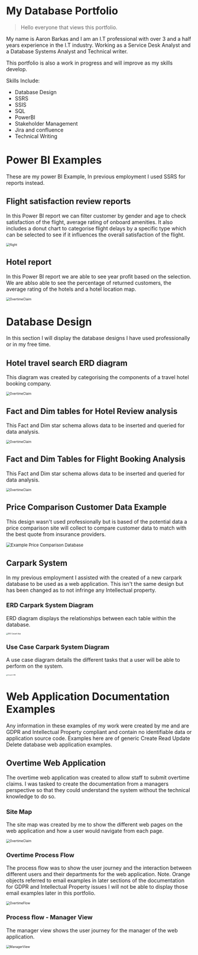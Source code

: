 # My Database Portfolio

> Hello everyone that views this portfolio.

My name is Aaron Barkas and I am an I.T professional with over 3 and a half years experience in the I.T industry. Working as a Service Desk Analyst and a Database Systems Analyst and Technical writer. 

This portfolio is also a work in progress and will improve as my skills develop.

Skills Include:

- Database Design
- SSRS
- SSIS
- SQL
- PowerBI
- Stakeholder Management
- Jira and confluence
- Technical Writing

# Power BI Examples

These are my power BI Example, In previous employment I used SSRS for reports instead.

## Flight satisfaction review reports

In this Power BI report we can filter customer by gender and age to check satisfaction of the flight, average rating of onboard amenities. It also includes a donut chart to categorise flight delays by a specific type which can be selected to see if it influences the overall satisfaction of the flight.

<img src="flight.jpg" alt="flight" style="zoom:60%;" />

## Hotel report

In this Power BI report we are able to see year profit based on the selection. We are ablso able to see the percentage of returned customers, the average rating of the hotels and a hotel location map.

<img src="hotel.jpg" alt="OvertimeClaim" style="zoom:60%;" />

# Database Design

In this section I will display the database designs I have used professionally or in my free time.

## Hotel travel search ERD diagram

This diagram was created by categorising the components of a travel hotel booking company.

<img src="travelsearch.jpg" alt="OvertimeClaim" style="zoom:60%;" />

## Fact and Dim tables for Hotel Review analysis

This Fact and Dim star schema allows data to be inserted and queried for data analysis.

<img src="StarSchemaHotelReview.jpg" alt="OvertimeClaim" style="zoom:60%;" />

## Fact and Dim Tables for Flight Booking Analysis

This Fact and Dim star schema allows data to be inserted and queried for data analysis.

<img src="FlightBookingStarSchema.jpg" alt="OvertimeClaim" style="zoom:60%;" />

## Price Comparison Customer Data Example

This design wasn't used professionally but is based of the potential data a price comparison site will collect to compare customer data to match with the best quote from insurance providers. 


<img src="Example Price Comparison Database.jpg" alt="Example Price Comparison Database" style="zoom:80%;"/>

## Carpark System

In my previous employment I assisted with the created of a new carpark database to be used as a web application. This isn't the same design but has been changed as to not infringe any Intellectual property.


### ERD Carpark System Diagram

ERD diagram displays the relationships between each table within the database.

<img src="ERD Carpark App.jpeg" alt="ERD Carpark App" style="zoom: 30%;" />

### Use Case Carpark System Diagram

A use case diagram details the different tasks that a user will be able to perform on the system.


<img src="Carpark UML.jpeg" alt="Carpark UML" style="zoom: 25%;" />


# Web Application Documentation Examples

Any information in these examples of my work were created by me and are GDPR and Intellectual Property compliant and contain no identifiable data or application source code. Examples here are of generic Create Read Update Delete database web application examples. 

## Overtime Web Application

The overtime web application was created to allow staff to submit overtime claims. I was tasked to create the documentation from a managers perspective so that they could understand the system without the technical knowledge to do so.

### Site Map

The site map was created by me to show the different web pages on the web application and how a user would navigate from each page.

<img src="OvertimeClaim.PNG" alt="OvertimeClaim" style="zoom:60%;" />

### Overtime Process Flow

The process flow was to show the user journey and the interaction between different users and their departments for the web application. Note. Orange objects referred to email examples in later sections of the documentation for GDPR and Intellectual Property issues I will not be able to display those email examples later in this portfolio.

<img src="OvertimeFlow.PNG" alt="OvertimeFlow" style="zoom:60%;" /> 


### Process flow - Manager View

The manager view shows the user journey for the manager of the web application.

<img src="ManagerView.PNG" alt="ManagerView" style="zoom:60%;" />



